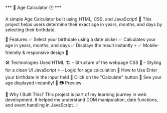 *** 🎂 Age Calculator 🕒  ***


A simple Age Calculator built using HTML, CSS, and JavaScript! 🚀 This project helps users determine their exact age in years, months, and days by selecting their birthdate.

📌 Features
✅ Select your birthdate using a date picker
✅ Calculates your age in years, months, and days
✅ Displays the result instantly ⚡
✅ Mobile-friendly & responsive design 🎨

🛠️ Technologies Used
HTML 🏗️ – Structure of the webpage
CSS 🎨 – Styling for a clean UI
JavaScript ⚡ – Logic for age calculation
🚀 How to Use
Enter your birthdate in the input field 📅
Click on the "Calculate" button 🔘
See your age displayed instantly! 🎉
📷 Preview

🌟 Why I Built This?
This project is part of my learning journey in web development. It helped me understand DOM manipulation, date functions, and event handling in JavaScript. 💡


